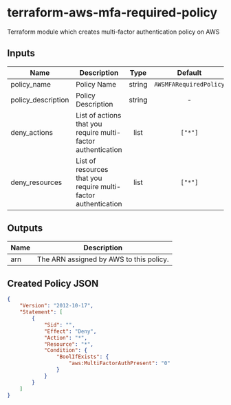 # terraform-aws-mfa-required-policy
Terraform module which creates multi-factor authentication policy on AWS

## Inputs

| Name | Description | Type | Default | Required |
|------|-------------|:----:|:-----:|:-----:|
| policy_name | Policy Name | string | `AWSMFARequiredPolicy` | no |
| policy_description | Policy Description | string | - | no |
| deny_actions | List of actions that you require multi-factor authentication | list | `["*"]` | no |
| deny_resources | List of resources that you require multi-factor authentication | list | `["*"]` | no |

## Outputs

| Name | Description |
|------|-------------|
| arn | The ARN assigned by AWS to this policy. |


## Created Policy JSON

```json
{
    "Version": "2012-10-17",
    "Statement": [
        {
            "Sid": "",
            "Effect": "Deny",
            "Action": "*",
            "Resource": "*",
            "Condition": {
                "BoolIfExists": {
                    "aws:MultiFactorAuthPresent": "0"
                }
            }
        }
    ]
}
```